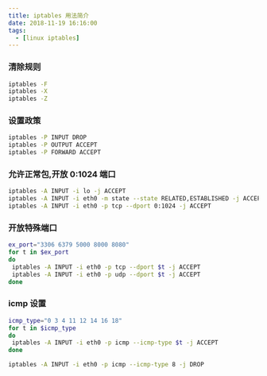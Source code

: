 ```yaml
---
title: iptables 用法简介
date: 2018-11-19 16:16:00
tags:
  - [linux iptables]
---
```


### 清除规则

```bash
iptables -F
iptables -X
iptables -Z
```

### 设置政策

```bash
iptables -P INPUT DROP
iptables -P OUTPUT ACCEPT
iptables -P FORWARD ACCEPT
```
<!--more-->
### 允许正常包,开放 0:1024 端口

```bash
iptables -A INPUT -i lo -j ACCEPT
iptables -A INPUT -i eth0 -m state --state RELATED,ESTABLISHED -j ACCEPT
iptables -A INPUT -i eth0 -p tcp --dport 0:1024 -j ACCEPT
```

### 开放特殊端口

```bash
ex_port="3306 6379 5000 8000 8080"
for t in $ex_port
do
 iptables -A INPUT -i eth0 -p tcp --dport $t -j ACCEPT
 iptables -A INPUT -i eth0 -p udp --dport $t -j ACCEPT
done
```

### icmp 设置

```bash
icmp_type="0 3 4 11 12 14 16 18"
for t in $icmp_type
do
 iptables -A INPUT -i eth0 -p icmp --icmp-type $t -j ACCEPT
done

iptables -A INPUT -i eth0 -p icmp --icmp-type 8 -j DROP
```
